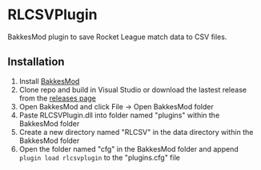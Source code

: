 # RLCSVPlugin
BakkesMod plugin to save Rocket League match data to CSV files.

## Installation
1. Install [BakkesMod](http://www.bakkesmod.com/)
2. Clone repo and build in Visual Studio or download the lastest release from the [releases page]()
3. Open BakkesMod and click File -> Open BakkesMod folder
4. Paste RLCSVPlugin.dll into folder named "plugins" within the BakkesMod folder
5. Create a new directory named "RLCSV" in the data directory within the BakkesMod folder
6. Open the folder named "cfg" in the BakkesMod folder and append `plugin load rlcsvplugin` to the "plugins.cfg" file
